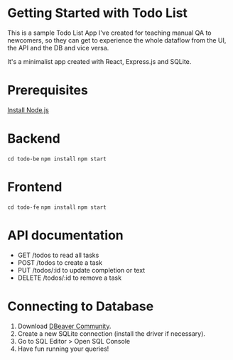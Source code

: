 # Getting Started with Todo List

This is a sample Todo List App I've created for teaching manual QA to newcomers, so they can get to experience the whole dataflow from the UI, the API and the DB and vice versa.

It's a minimalist app created with React, Express.js and SQLite.

# Prerequisites
[Install Node.js](https://nodejs.org/en/download)

# Backend
``cd todo-be``
``npm install``
``npm start``

# Frontend
``cd todo-fe``
``npm install``
``npm start``

# API documentation
* GET /todos to read all tasks
* POST /todos to create a task
* PUT /todos/:id to update completion or text
* DELETE /todos/:id to remove a task

# Connecting to Database
1. Download [DBeaver Community](https://dbeaver.io/).
2. Create a new SQLite connection (install the driver if necessary).
3. Go to SQL Editor > Open SQL Console
4. Have fun running your queries!
